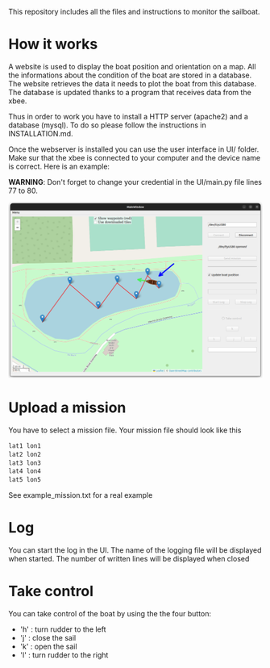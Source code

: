 This repository includes all the files and instructions to monitor the sailboat.


# How it works

A website is used to display the boat position and orientation on a map. All the informations about the condition of the boat are stored in a database. The website retrieves the data it needs to plot the boat from this database. The database is updated thanks to a program that receives data from the xbee.

Thus in order to work you have to install a HTTP server (apache2) and a database (mysql). To do so please follow the instructions in INSTALLATION.md.

Once the webserver is installed you can use the user interface in UI/ folder. Make sur that the xbee is connected to your computer and the device name is correct. Here is an example:


**WARNING**: Don't forget to change your credential in the UI/main.py file lines 77 to 80.



![UI screenshot](./imgs/UI.png "User interface screenshot")


# Upload a mission

You have to select a mission file.
Your mission file should look like this

```txt
lat1 lon1
lat2 lon2
lat3 lon3
lat4 lon4
lat5 lon5
```

See example_mission.txt for a real example

# Log

You can start the log in the UI.
The name of the logging file will be displayed when started.
The number of written lines will be displayed when closed


# Take control

You can take control of the boat by using the the four button:
- 'h' : turn rudder to the left
- 'j' : close the sail
- 'k' : open the sail
- 'l' : turn rudder to the right
